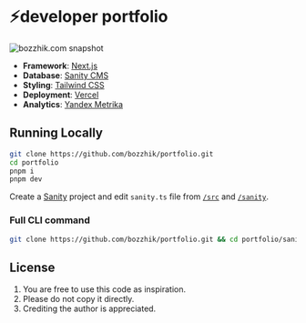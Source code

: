 # ⚡️developer portfolio

![bozzhik.com snapshot](https://bozzhik.com/og.jpg)

- **Framework**: [Next.js](https://nextjs.org/)
- **Database**: [Sanity CMS](https://www.sanity.io/)
- **Styling**: [Tailwind CSS](https://tailwindcss.com)
- **Deployment**: [Vercel](https://vercel.com)
- **Analytics**: [Yandex Metrika](https://metrika.yandex.ru/promo/product)

## Running Locally

```bash
git clone https://github.com/bozzhik/portfolio.git
cd portfolio
pnpm i
pnpm dev
```

Create a [Sanity](https://www.sanity.io/) project and edit `sanity.ts` file from [`/src`](https://github.com/bozzhik/portfolio/blob/main/src/lib/sanity.ts) and [`/sanity`](https://github.com/bozzhik/portfolio/blob/main/src/lib/sanity.ts).

### Full CLI command

```bash
git clone https://github.com/bozzhik/portfolio.git && cd portfolio/sanity && echo "[SANITY] Install modules..." && pnpm i && cd .. && echo "[NEXT.js] Install modules..." && pnpm i && code .
```

## License

1. You are free to use this code as inspiration.
2. Please do not copy it directly.
3. Crediting the author is appreciated.
